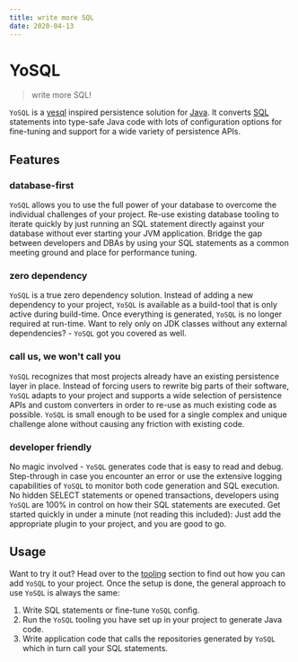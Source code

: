 ```yaml
---
title: write more SQL
date: 2020-04-13
---
```


# YoSQL

> write more SQL!

`YoSQL` is a [yesql](https://github.com/krisajenkins/yesql) inspired persistence solution for [Java](https://www.java.com/). It converts [SQL](https://en.wikipedia.org/wiki/SQL) statements into type-safe Java code with lots of configuration options for fine-tuning and support for a wide variety of persistence APIs.

## Features

### database-first

`YoSQL` allows you to use the full power of your database to overcome the individual challenges of your project. Re-use existing database tooling to iterate quickly by just running an SQL statement directly against your database without ever starting your JVM application. Bridge the gap between developers and DBAs by using your SQL statements as a common meeting ground and place for performance tuning.

### zero dependency

`YoSQL` is a true zero dependency solution. Instead of adding a new dependency to your project, `YoSQL` is available as a build-tool that is only active during build-time. Once everything is generated, `YoSQL` is no longer required at run-time. Want to rely only on JDK classes without any external dependencies? - `YoSQL` got you covered as well.

### call us, we won't call you

`YoSQL` recognizes that most projects already have an existing persistence layer in place. Instead of forcing users to rewrite big parts of their software, `YoSQL` adapts to your project and supports a wide selection of persistence APIs and custom converters in order to re-use as much existing code as possible. `YoSQL` is small enough to be used for a single complex and unique challenge alone without causing any friction with existing code.

### developer friendly

No magic involved - `YoSQL` generates code that is easy to read and debug. Step-through in case you encounter an error or use the extensive logging capabilities of `YoSQL` to monitor both code generation and SQL execution. No hidden SELECT statements or opened transactions, developers using `YoSQL` are 100% in control on how their SQL statements are executed. Get started quickly in under a minute (not reading this included): Just add the appropriate plugin to your project, and you are good to go.

## Usage

Want to try it out? Head over to the [tooling](./tooling) section to find out how you can add `YoSQL` to your project. Once the setup is done, the general approach to use `YoSQL` is always the same: 

1. Write SQL statements or fine-tune `YoSQL` config.
2. Run the `YoSQL` tooling you have set up in your project to generate Java code.
3. Write application code that calls the repositories generated by `YoSQL` which in turn call your SQL statements.
